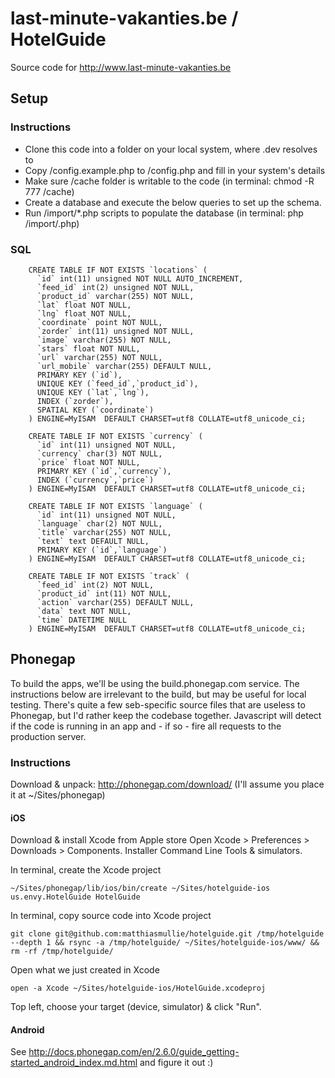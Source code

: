 # last-minute-vakanties.be / HotelGuide

Source code for http://www.last-minute-vakanties.be

## Setup

### Instructions

* Clone this code into a folder on your local system, where <something>.dev resolves to
* Copy /config.example.php to /config.php and fill in your system's details
* Make sure /cache folder is writable to the code (in terminal: chmod -R 777 <your-folder>/cache)
* Create a database and execute the below queries to set up the schema.
* Run /import/*.php scripts to populate the database (in terminal: php <your-folder>/import/<feed-name>.php)

### SQL

        CREATE TABLE IF NOT EXISTS `locations` (
          `id` int(11) unsigned NOT NULL AUTO_INCREMENT,
          `feed_id` int(2) unsigned NOT NULL,
          `product_id` varchar(255) NOT NULL,
          `lat` float NOT NULL,
          `lng` float NOT NULL,
          `coordinate` point NOT NULL,
          `zorder` int(11) unsigned NOT NULL,
          `image` varchar(255) NOT NULL,
          `stars` float NOT NULL,
          `url` varchar(255) NOT NULL,
          `url_mobile` varchar(255) DEFAULT NULL,
          PRIMARY KEY (`id`),
          UNIQUE KEY (`feed_id`,`product_id`),
          UNIQUE KEY (`lat`,`lng`),
          INDEX (`zorder`),
          SPATIAL KEY (`coordinate`)
        ) ENGINE=MyISAM  DEFAULT CHARSET=utf8 COLLATE=utf8_unicode_ci;

        CREATE TABLE IF NOT EXISTS `currency` (
          `id` int(11) unsigned NOT NULL,
          `currency` char(3) NOT NULL,
          `price` float NOT NULL,
          PRIMARY KEY (`id`,`currency`),
          INDEX (`currency`,`price`)
        ) ENGINE=MyISAM  DEFAULT CHARSET=utf8 COLLATE=utf8_unicode_ci;

        CREATE TABLE IF NOT EXISTS `language` (
          `id` int(11) unsigned NOT NULL,
          `language` char(2) NOT NULL,
          `title` varchar(255) NOT NULL,
          `text` text DEFAULT NULL,
          PRIMARY KEY (`id`,`language`)
        ) ENGINE=MyISAM  DEFAULT CHARSET=utf8 COLLATE=utf8_unicode_ci;

        CREATE TABLE IF NOT EXISTS `track` (
          `feed_id` int(2) NOT NULL,
          `product_id` int(11) NOT NULL,
          `action` varchar(255) DEFAULT NULL,
          `data` text NOT NULL,
          `time` DATETIME NULL
        ) ENGINE=MyISAM  DEFAULT CHARSET=utf8 COLLATE=utf8_unicode_ci;

## Phonegap

To build the apps, we'll be using the build.phonegap.com service.
The instructions below are irrelevant to the build, but may be useful for local testing.
There's quite a few seb-specific source files that are useless to Phonegap, but I'd rather keep the codebase together.
Javascript will detect if the code is running in an app and - if so - fire all requests to the production server.

### Instructions

Download & unpack: http://phonegap.com/download/ (I'll assume you place it at ~/Sites/phonegap)

#### iOS

Download & install Xcode from Apple store
Open Xcode > Preferences > Downloads > Components. Installer Command Line Tools & simulators.

In terminal, create the Xcode project

    ~/Sites/phonegap/lib/ios/bin/create ~/Sites/hotelguide-ios us.envy.HotelGuide HotelGuide

In terminal, copy source code into Xcode project

    git clone git@github.com:matthiasmullie/hotelguide.git /tmp/hotelguide --depth 1 && rsync -a /tmp/hotelguide/ ~/Sites/hotelguide-ios/www/ && rm -rf /tmp/hotelguide/

Open what we just created in Xcode

    open -a Xcode ~/Sites/hotelguide-ios/HotelGuide.xcodeproj

Top left, choose your target (device, simulator) & click "Run".

#### Android

See http://docs.phonegap.com/en/2.6.0/guide_getting-started_android_index.md.html and figure it out :)
